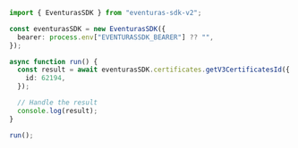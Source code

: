 <!-- Start SDK Example Usage [usage] -->
```typescript
import { EventurasSDK } from "eventuras-sdk-v2";

const eventurasSDK = new EventurasSDK({
  bearer: process.env["EVENTURASSDK_BEARER"] ?? "",
});

async function run() {
  const result = await eventurasSDK.certificates.getV3CertificatesId({
    id: 62194,
  });

  // Handle the result
  console.log(result);
}

run();

```
<!-- End SDK Example Usage [usage] -->